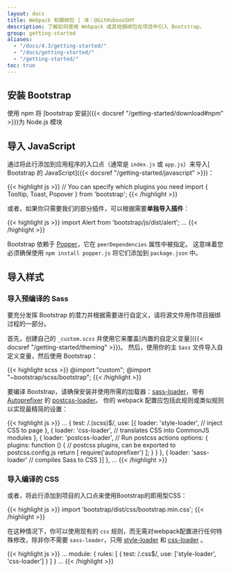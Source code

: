 ```yaml
---
layout: docs
title: Webpack 和捆绑包 | 译：@GitHuboooSHY
description: 了解如何使用 Webpack 或其他捆绑包在项目中引入 Bootstrap。
group: getting-started
aliases:
  - "/docs/4.3/getting-started/"
  - "/docs/getting-started/"
  - "/getting-started/"
toc: true
---
```


## 安装 Bootstrap

 使用 npm 将 [bootstrap 安装]({{< docsref "/getting-started/download#npm" >}})为 Node.js 模块

## 导入 JavaScript

通过将此行添加到应用程序的入口点（通常是 `index.js` 或 `app.js`）来导入[ Bootstrap 的 JavaScript]({{< docsref "/getting-started/javascript" >}})：

{{< highlight js >}}
// You can specify which plugins you need
import { Tooltip, Toast, Popover } from 'bootstrap';
{{< /highlight >}}

或者，如果你只需要我们的部分插件，可以根据需要**单独导入插件**：

{{< highlight js >}}
import Alert from 'bootstrap/js/dist/alert';
...
{{< /highlight >}}

Bootstrap 依赖于 [Popper](https://popper.js.org/)，它在 `peerDependencies` 属性中被指定。 这意味着您必须确保使用 `npm install popper.js` 将它们添加到 `package.json` 中。

## 导入样式

### 导入预编译的 Sass

要充分发挥 Bootstrap 的潜力并根据需要进行自定义，请将源文件用作项目捆绑过程的一部分。

首先，创建自己的 `_custom.scss` 并使用它来覆盖[内置的自定义变量]({{< docsref "/getting-started/theming" >}})。 然后，使用你的主 `Sass` 文件导入自定义变量，然后使用 Bootstrap：

{{< highlight scss >}}
@import "custom";
@import "~bootstrap/scss/bootstrap";
{{< /highlight >}}

要编译 Bootstrap，请确保安装并使用所需的加载器：[sass-loader](https://github.com/webpack-contrib/sass-loader)，带有 [Autoprefixer](https://github.com/postcss/autoprefixer#webpack) 的 [postcss-loader](https://github.com/postcss/postcss-loader)。 你的 webpack 配置应包括此规则或类似规则以实现最精简的设置：

{{< highlight js >}}
...
{
  test: /\.(scss)$/,
  use: [{
    loader: 'style-loader', // inject CSS to page
  }, {
    loader: 'css-loader', // translates CSS into CommonJS modules
  }, {
    loader: 'postcss-loader', // Run postcss actions
    options: {
      plugins: function () { // postcss plugins, can be exported to postcss.config.js
        return [
          require('autoprefixer')
        ];
      }
    }
  }, {
    loader: 'sass-loader' // compiles Sass to CSS
  }]
},
...
{{< /highlight >}}

### 导入编译的 CSS

或者，将此行添加到项目的入口点来使用Bootstrap的即用型CSS：

{{< highlight js >}}
import 'bootstrap/dist/css/bootstrap.min.css';
{{< /highlight >}}

在这种情况下，你可以使用现有的 `css` 规则，而无需对webpack配置进行任何特殊修改，除非你不需要 `sass-loader`，只用 [style-loader](https://github.com/webpack-contrib/style-loader) 和 [css-loader](https://github.com/webpack-contrib/css-loader) 。

{{< highlight js >}}
...
module: {
  rules: [
    {
      test: /\.css$/,
      use: ['style-loader', 'css-loader']
    }
  ]
}
...
{{< /highlight >}}

